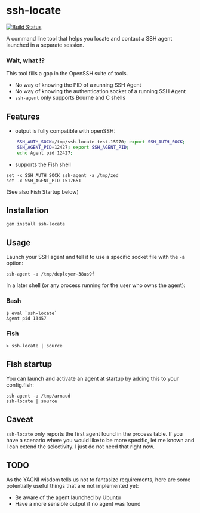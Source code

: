 ssh-locate
==========
[![Build Status](https://secure.travis-ci.org/ameuret/ssh-locate.png)](http://travis-ci.org/ameuret/ssh-locate)

  A command line tool that helps you locate and contact a SSH agent launched in a separate session.


### Wait, what ⁉️

This tool fills a gap in the OpenSSH suite of tools.

  * No way of knowing the PID of a running SSH Agent
  * No way of knowing the authentication socket of a running SSH Agent
  * `ssh-agent` only supports Bourne and C shells

Features
--------
  - output is fully compatible with openSSH:

``` bash
    SSH_AUTH_SOCK=/tmp/ssh-locate-test.15970; export SSH_AUTH_SOCK;
    SSH_AGENT_PID=12427; export SSH_AGENT_PID;
    echo Agent pid 12427;
```

  - supports the Fish shell

``` fish
set -x SSH_AUTH_SOCK ssh-agent -a /tmp/zed
set -x SSH_AGENT_PID 1517651
```

(See also Fish Startup below)

Installation
------------
  
    gem install ssh-locate
  
Usage
-----
  
Launch your SSH agent and tell it to use a specific socket file with the -a option:

    ssh-agent -a /tmp/deployer-38us9f

In a later shell (or any process running for the user who owns the agent):

### Bash

    $ eval `ssh-locate`
    Agent pid 13457
    
### Fish

    > ssh-locate | source

Fish startup
------------

You can launch and activate an agent at startup by adding this to your config.fish:

    ssh-agent -a /tmp/arnaud
    ssh-locate | source

Caveat
------

`ssh-locate` only reports the first agent found in the process table. If you have a scenario where you would like to be more specific, let me known and I can extend the selectivity. I just do not need that right now.

TODO
----
As the YAGNI wisdom tells us not to fantasize requirements, here are some potentially useful things that are not implemented yet:

  - Be aware of the agent launched by Ubuntu
  - Have a more sensible output if no agent was found
